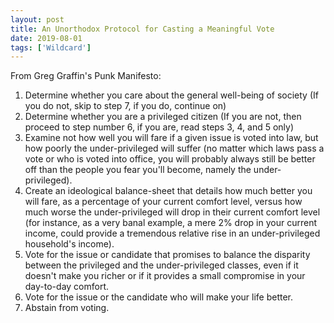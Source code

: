```yaml
---
layout: post
title: An Unorthodox Protocol for Casting a Meaningful Vote
date: 2019-08-01
tags: ['Wildcard']
---
```

From Greg Graffin's Punk Manifesto:
<!--x-->

1. Determine whether you care about the general well-being of society (If you do not, skip to step 7, if you do, continue on)
2. Determine whether you are a privileged citizen (If you are not, then proceed to step number 6, if you are, read steps 3, 4, and 5 only)
3. Examine not how well you will fare if a given issue is voted into law, but how poorly the under-privileged will suffer (no matter which laws pass a vote or who is voted into office, you will probably always still be better off than the people you fear you'll become, namely the under-privileged).
4. Create an ideological balance-sheet that details how much better you will fare, as a percentage of your current comfort level, versus how much worse the under-privileged will drop in their current comfort level (for instance, as a very banal example, a mere 2% drop in your current income, could provide a tremendous relative rise in an under-privileged household's income).
5. Vote for the issue or candidate that promises to balance the disparity between the privileged and the under-privileged classes, even if it doesn't make you richer or if it provides a small compromise in your day-to-day comfort.
6. Vote for the issue or the candidate who will make your life better.
7. Abstain from voting.